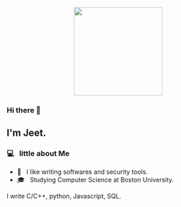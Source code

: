 <div id="header" align="center">
  <img src="https://media.giphy.com/media/hRRM9D2wGVuxOz1RmZ/giphy.gif" width="200"/>
</div>

### Hi there 👋

## I'm Jeet.

### 💻 &nbsp; little about Me 

- 🤔 &nbsp; I like writing softwares and security tools.
- 🎓 &nbsp; Studying Computer Science at Boston University.


I write C/C++, python, Javascript, SQL.

